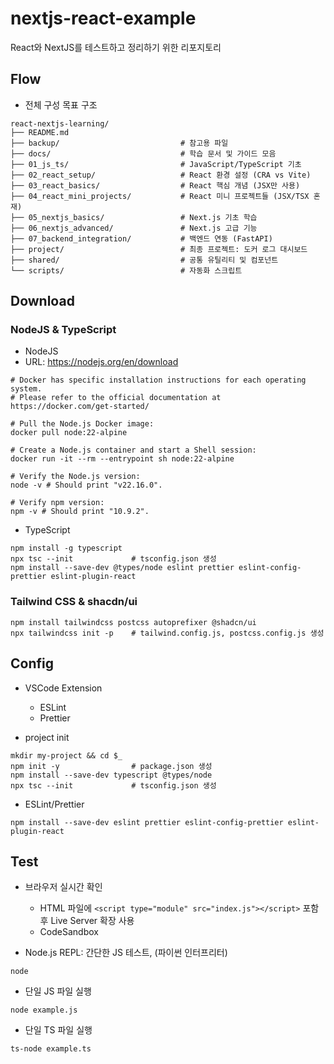 # nextjs-react-example
React와 NextJS를 테스트하고 정리하기 위한 리포지토리


## Flow

- 전체 구성 목표 구조
```
react-nextjs-learning/
├── README.md
├── backup/                           # 참고용 파일
├── docs/                             # 학습 문서 및 가이드 모음
├── 01_js_ts/                         # JavaScript/TypeScript 기초
├── 02_react_setup/                   # React 환경 설정 (CRA vs Vite)
├── 03_react_basics/                  # React 핵심 개념 (JSX만 사용)
├── 04_react_mini_projects/           # React 미니 프로젝트들 (JSX/TSX 혼재)
├── 05_nextjs_basics/                 # Next.js 기초 학습
├── 06_nextjs_advanced/               # Next.js 고급 기능
├── 07_backend_integration/           # 백엔드 연동 (FastAPI)
├── project/                          # 최종 프로젝트: 도커 로그 대시보드
├── shared/                           # 공통 유틸리티 및 컴포넌트
└── scripts/                          # 자동화 스크립트
```


## Download
### NodeJS & TypeScript
- NodeJS
- URL: https://nodejs.org/en/download
```
# Docker has specific installation instructions for each operating system.
# Please refer to the official documentation at https://docker.com/get-started/

# Pull the Node.js Docker image:
docker pull node:22-alpine

# Create a Node.js container and start a Shell session:
docker run -it --rm --entrypoint sh node:22-alpine

# Verify the Node.js version:
node -v # Should print "v22.16.0".

# Verify npm version:
npm -v # Should print "10.9.2".
```

- TypeScript
```
npm install -g typescript
npx tsc --init             # tsconfig.json 생성
npm install --save-dev @types/node eslint prettier eslint-config-prettier eslint-plugin-react
```

### Tailwind CSS & shacdn/ui
```
npm install tailwindcss postcss autoprefixer @shadcn/ui
npx tailwindcss init -p    # tailwind.config.js, postcss.config.js 생성
```

## Config
- VSCode Extension
  - ESLint
  - Prettier

- project init
```
mkdir my-project && cd $_
npm init -y                # package.json 생성
npm install --save-dev typescript @types/node
npx tsc --init             # tsconfig.json 생성
```

- ESLint/Prettier
```
npm install --save-dev eslint prettier eslint-config-prettier eslint-plugin-react
```

## Test
- 브라우저 실시간 확인
  - HTML 파일에 ```<script type="module" src="index.js"></script>``` 포함 후 Live Server 확장 사용
  - CodeSandbox

- Node.js REPL: 간단한 JS 테스트, (파이썬 인터프리터)
```
node
```

- 단일 JS 파일 실행
```
node example.js
```

- 단일 TS 파일 실행
```
ts-node example.ts
```
